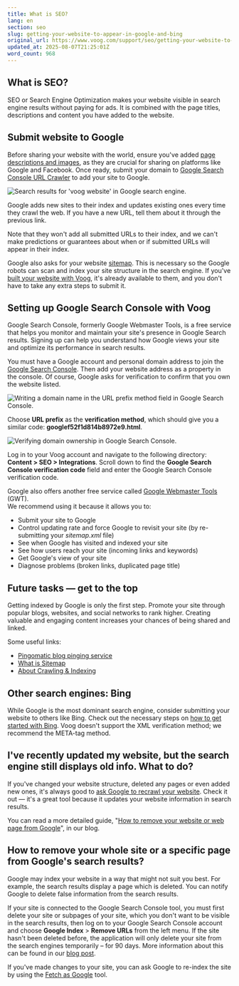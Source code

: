 ```yaml
---
title: What is SEO?
lang: en
section: seo
slug: getting-your-website-to-appear-in-google-and-bing
original_url: https://www.voog.com/support/seo/getting-your-website-to-appear-in-google-and-bing
updated_at: 2025-08-07T21:25:01Z
word_count: 968
---
```

## What is SEO?

SEO or Search Engine Optimization makes your website visible in search engine results without paying for ads. It is combined with the page titles, descriptions and content you have added to the website.

## Submit website to Google

Before sharing your website with the world, ensure you've added [page descriptions and images](https://www.dropbox.com/support/managing-your-website-pages/changing-page-titles-and-descriptions), as they are crucial for sharing on platforms like Google and Facebook. Once ready, submit your domain to [Google Search Console URL Crawler](https://www.google.com/webmasters/tools/submit-url) to add your site to Google.

![Search results for 'voog website' in Google search engine.](https://media.voog.com/0000/0036/2183/photos/google%20search%20results_block.webp "Search results for 'voog website' in Google search engine.")

Google adds new sites to their index and updates existing ones every time they crawl the web. If you have a new URL, tell them about it through the previous link.  
  
Note that they won't add all submitted URLs to their index, and we can't make predictions or guarantees about when or if submitted URLs will appear in their index.

Google also asks for your website [sitemap](/support/seo/seo-optimization-in-voog#sitemap-and-robots). This is necessary so the Google robots can scan and index your site structure in the search engine. If you've [built your website with Voog](/#signup), it's already available to them, and you don't have to take any extra steps to submit it.

## Setting up Google Search Console with Voog

Google Search Console, formerly Google Webmaster Tools, is a free service that helps you monitor and maintain your site's presence in Google Search results. Signing up can help you understand how Google views your site and optimize its performance in search results.

You must have a Google account and personal domain address to join the [Google Search Console](https://search.google.com/search-console/about). Then add your website address as a property in the console. Of course, Google asks for verification to confirm that you own the website listed.

![Writing a domain name in the URL prefix method field in Google Search Console.](https://media.voog.com/0000/0036/2183/photos/support_guides_SEO_verify_block.png "Writing a domain name in the URL prefix method field in Google Search Console.")

Choose **URL prefix** as the **verification method**, which should give you a similar code: **googlef52f1d814b8972e9.html**.

![Verifying domain ownership in Google Search Console.](https://media.voog.com/0000/0036/2183/photos/support_guides_SEO_hmtl_block.png "Verifying domain ownership in Google Search Console.")

Log in to your Voog account and navigate to the following directory: **Content > SEO > Integrations**. Scroll down to find the **Google Search Console verification code** field and enter the Google Search Console verification code.

Google also offers another free service called [Google Webmaster Tools](https://www.google.com/webmasters) (GWT).  
We recommend using it because it allows you to:

- Submit your site to Google
- Control updating rate and force Google to revisit your site (by re-submitting your *sitemap.xml* file)
- See when Google has visited and indexed your site
- See how users reach your site (incoming links and keywords)
- Get Google's view of your site
- Diagnose problems (broken links, duplicated page title)

## **Future tasks — get to the top**

Getting indexed by Google is only the first step. Promote your site through popular blogs, websites, and social networks to rank higher. Creating valuable and engaging content increases your chances of being shared and linked.

Some useful links:

- [Pingomatic blog pinging service](https://pingomatic.com/)
- [What is Sitemap](https://www.google.com/support/webmasters/bin/answer.py?answer=40318&hl=en)
- [About Crawling & Indexing](https://www.google.com/insidesearch/howsearchworks/crawling-indexing.html)

## 

## Other search engines: Bing

While Google is the most dominant search engine, consider submitting your website to others like Bing. Check out the necessary steps on [how to get started with Bing](https://www.bing.com/webmaster/help/getting-started-checklist-66a806de). Voog doesn't support the XML verification method; we recommend the META-tag method.

## I've recently updated my website, but the search engine still displays old info. What to do?

If you've changed your website structure, deleted any pages or even added new ones, it's always good to [ask Google to recrawl your website](https://support.google.com/webmasters/answer/6065812?hl=en). Check it out — it's a great tool because it updates your website information in search results.

You can read a more detailed guide, "[How to remove your website or web page from Google](/blog/how-to-remove-your-website-or-web-page-from-google)", in our blog.

## How to remove your whole site or a specific page from Google's search results?

Google may index your website in a way that might not suit you best. For example, the search results display a page which is deleted. You can notify Google to delete false information from the search results.  
  
If your site is connected to the Google Search Console tool, you must first delete your site or subpages of your site, which you don't want to be visible in the search results, then log on to your Google Search Console account and choose **Google Index** > **Remove URLs** from the left menu. If the site hasn't been deleted before, the application will only delete your site from the search engines temporarily – for 90 days. More information about this can be found in our [blog post](/blog/how-to-remove-your-website-or-web-page-from-google).  
  
If you've made changes to your site, you can ask Google to re-index the site by using the [Fetch as Google](https://support.google.com/webmasters/answer/6065812?hl=en) tool.
